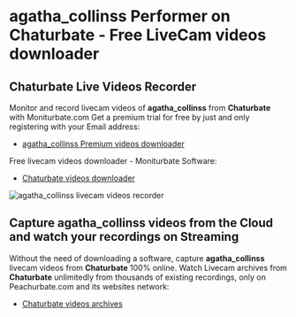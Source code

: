 # agatha_collinss Performer on Chaturbate - Free LiveCam videos downloader

## Chaturbate Live Videos Recorder

Monitor and record livecam videos of **agatha_collinss** from **Chaturbate** with Moniturbate.com
Get a premium trial for free by just and only registering with your Email address:
* [agatha_collinss Premium videos downloader](https://moniturbate.com/request-demo-licence-key.html)

Free livecam videos downloader - Moniturbate Software:
* [Chaturbate videos downloader](https://moniturbate.com/moniturbate-download-software.html)

![agatha_collinss livecam videos recorder](https://peachurnet.com/templates/moniturbate-software.png)


## Capture agatha_collinss videos from the Cloud and watch your recordings on Streaming

Without the need of downloading a software, capture **agatha_collinss** livecam videos from **Chaturbate** 100% online.
Watch Livecam archives from **Chaturbate** unlimitedly from thousands of existing recordings, only on Peachurbate.com and its websites network:
* [Chaturbate videos archives](https://peachurnet.com/)